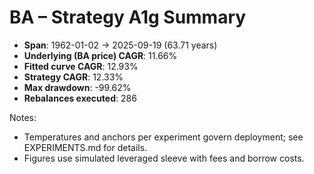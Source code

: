 # BA – Strategy A1g Summary

- **Span**: 1962-01-02 → 2025-09-19 (63.71 years)
- **Underlying (BA price) CAGR**: 11.66%
- **Fitted curve CAGR**: 12.93%
- **Strategy CAGR**: 12.33%
- **Max drawdown**: -99.62%
- **Rebalances executed**: 286

Notes:

- Temperatures and anchors per experiment govern deployment; see EXPERIMENTS.md for details.
- Figures use simulated leveraged sleeve with fees and borrow costs.
